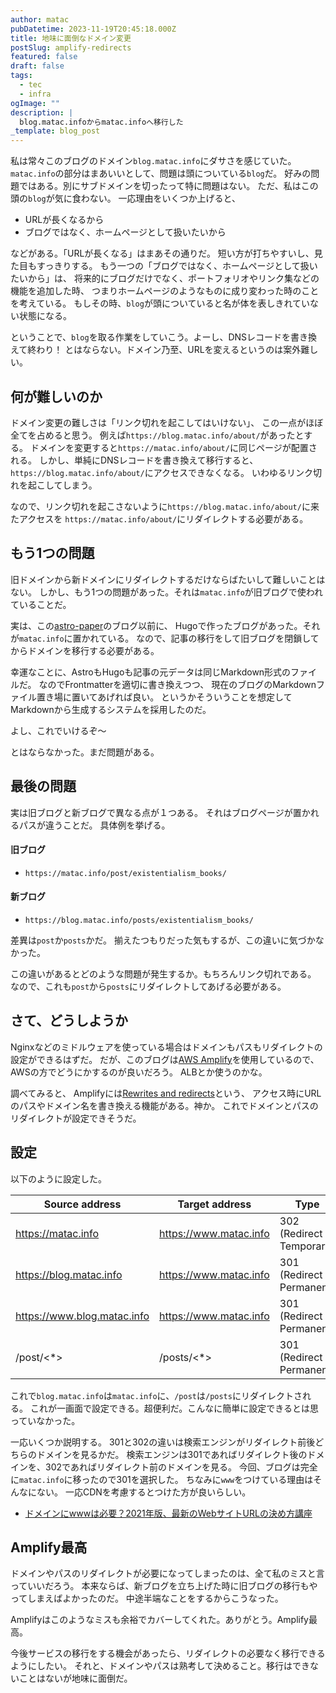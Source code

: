 ```yaml
---
author: matac
pubDatetime: 2023-11-19T20:45:18.000Z
title: 地味に面倒なドメイン変更
postSlug: amplify-redirects
featured: false
draft: false
tags:
  - tec
  - infra
ogImage: ""
description: |
  blog.matac.infoからmatac.infoへ移行した
_template: blog_post
---
```


私は常々このブログのドメイン`blog.matac.info`にダサさを感じていた。
`matac.info`の部分はまあいいとして、問題は頭についている`blog`だ。
好みの問題ではある。別にサブドメインを切ったって特に問題はない。
ただ、私はこの頭の`blog`が気に食わない。
一応理由をいくつか上げると、

- URLが長くなるから
- ブログではなく、ホームページとして扱いたいから

などがある。「URLが長くなる」はまあその通りだ。
短い方が打ちやすいし、見た目もすっきりする。
もう一つの「ブログではなく、ホームページとして扱いたいから」は、
将来的にブログだけでなく、ポートフォリオやリンク集などの機能を追加した時、
つまりホームページのようなものに成り変わった時のことを考えている。
もしその時、`blog`が頭についていると名が体を表しきれていない状態になる。

ということで、`blog`を取る作業をしていこう。よーし、DNSレコードを書き換えて終わり！
とはならない。ドメイン乃至、URLを変えるというのは案外難しい。

## 何が難しいのか

ドメイン変更の難しさは「リンク切れを起こしてはいけない」、
この一点がほぼ全てを占めると思う。
例えば`https://blog.matac.info/about/`があったとする。
ドメインを変更すると`https://matac.info/about/`に同じページが配置される。
しかし、単純にDNSレコードを書き換えて移行すると、
`https://blog.matac.info/about/`にアクセスできなくなる。
いわゆるリンク切れを起こしてしまう。

なので、リンク切れを起こさないように`https://blog.matac.info/about/`に来たアクセスを
`https://matac.info/about/`にリダイレクトする必要がある。

## もう1つの問題

旧ドメインから新ドメインにリダイレクトするだけならばたいして難しいことはない。
しかし、もう1つの問題があった。それは`matac.info`が旧ブログで使われていることだ。

実は、この[astro-paper](https://github.com/satnaing/astro-paper)のブログ以前に、
Hugoで作ったブログがあった。それが`matac.info`に置かれている。
なので、記事の移行をして旧ブログを閉鎖してからドメインを移行する必要がある。

幸運なことに、AstroもHugoも記事の元データは同じMarkdown形式のファイルだ。
なのでFrontmatterを適切に書き換えつつ、
現在のブログのMarkdownファイル置き場に置いてあげれば良い。
というかそういうことを想定してMarkdownから生成するシステムを採用したのだ。

よし、これでいけるぞ〜

とはならなかった。まだ問題がある。

## 最後の問題

実は旧ブログと新ブログで異なる点が１つある。
それはブログページが置かれるパスが違うことだ。
具体例を挙げる。

#### 旧ブログ

- `https://matac.info/post/existentialism_books/`

#### 新ブログ

- `https://blog.matac.info/posts/existentialism_books/`

差異は`post`か`posts`かだ。
揃えたつもりだった気もするが、この違いに気づかなかった。

この違いがあるとどのような問題が発生するか。もちろんリンク切れである。
なので、これも`post`から`posts`にリダイレクトしてあげる必要がある。

## さて、どうしようか

Nginxなどのミドルウェアを使っている場合はドメインもパスもリダイレクトの設定ができるはずだ。
だが、このブログは[AWS Amplify](https://aws.amazon.com/amplify/)を使用しているので、
AWSの方でどうにかするのが良いだろう。
ALBとか使うのかな。

調べてみると、
Amplifyには[Rewrites and redirects](https://docs.aws.amazon.com/amplify/latest/userguide/redirects.html)という、
アクセス時にURLのパスやドメイン名を書き換える機能がある。神か。
これでドメインとパスのリダイレクトが設定できそうだ。

## 設定

以下のように設定した。

| Source address              | Target address         | Type                       |
| --------------------------- | ---------------------- | -------------------------- |
| https://matac.info          | https://www.matac.info | 302 (Redirect - Temporary) |
| https://blog.matac.info     | https://www.matac.info | 301 (Redirect - Permanent) |
| https://www.blog.matac.info | https://www.matac.info | 301 (Redirect - Permanent) |
| /post/<\*>                  | /posts/<\*>            | 301 (Redirect - Permanent) |

これで`blog.matac.info`は`matac.info`に、`/post`は`/posts`にリダイレクトされる。
これが一画面で設定できる。超便利だ。こんなに簡単に設定できるとは思っていなかった。

一応いくつか説明する。
301と302の違いは検索エンジンがリダイレクト前後どちらのドメインを見るかだ。
検索エンジンは301であればリダイレクト後のドメインを、302であればリダイレクト前のドメインを見る。
今回、ブログは完全に`matac.info`に移ったので301を選択した。
ちなみに`www`をつけている理由はそんなにない。
一応CDNを考慮するとつけた方が良いらしい。

- [ドメインにwwwは必要？2021年版、最新のWebサイトURLの決め方講座](ドメインにwwwは必要？2021年版、最新のWebサイトURLの決め方講座)

## Amplify最高

ドメインやパスのリダイレクトが必要になってしまったのは、全て私のミスと言っていいだろう。
本来ならば、新ブログを立ち上げた時に旧ブログの移行もやってしまえばよかったのだ。
中途半端なことをするからこうなった。

Amplifyはこのようなミスも余裕でカバーしてくれた。ありがとう。Amplify最高。

今後サービスの移行をする機会があったら、リダイレクトの必要なく移行できるようにしたい。
それと、ドメインやパスは熟考して決めること。移行はできないことはないが地味に面倒だ。

